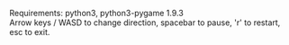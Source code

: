 Requirements: python3, python3-pygame 1.9.3 <br />
Arrow keys / WASD to change direction, spacebar to pause, 'r' to restart, esc to exit.
